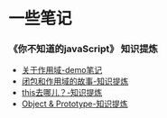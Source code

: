 # 一些笔记

### 《你不知道的javaScript》 知识提炼
   * [关于作用域-demo笔记](https://github.com/YuFon/blog/issues/1)
   * [闭包和作用域的故事-知识提炼](https://github.com/YuFon/blog/issues/2)
   * [this去哪儿？-知识提炼](https://github.com/YuFon/blog/issues/3)
   * [Object & Prototype-知识提炼](https://github.com/YuFon/blog/issues/4)


